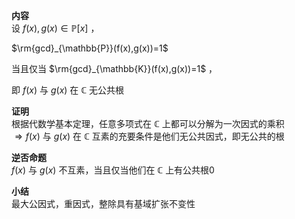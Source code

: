 **内容**  
设 $f(x),g(x)\in\mathbb{P}[x]$ ，  
  
$\rm{gcd}_{\mathbb{P}}(f(x),g(x))=1$  
  
当且仅当 $\rm{gcd}_{\mathbb{K}}(f(x),g(x))=1$ ，  
  
即 $f(x)$ 与 $g(x)$ 在 $\mathbb{C}$ 无公共根  
  
**证明**  
根据代数学基本定理，任意多项式在 $\mathbb{C}$ 上都可以分解为一次因式的乘积  
$\Rightarrow f(x)$ 与 $g(x)$ 在 $\mathbb{C}$ 互素的充要条件是他们无公共因式，即无公共的根  
  
**逆否命题**  
$f(x)$ 与 $g(x)$ 不互素，当且仅当他们在 $\mathbb{C}$ 上有公共根0  
  
**小结**  
最大公因式，重因式，整除具有基域扩张不变性  
